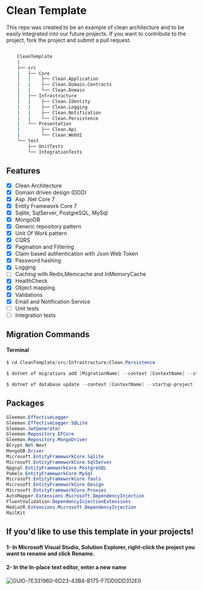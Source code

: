 # Clean Template 

<p>
    This repo was created to be an example of clean architecture and to be easily integrated into our future projects. 
    If you want to contribute to the project, fork the project and submit a pull request.
</p>

```bash

    CleanTemplate
    |
    ├── src
    |   ├── Core
    │   |    ├── Clean.Application
    │   |    ├── Clean.Domain.Contracts
    |   |    └── Clean.Domain
    │   ├── Infrastructure
    |   |    ├── Clean.Identity
    |   |    ├── Clean.Logging
    |   |    ├── Clean.Notification
    |   |    └── Clean.Persistence
    |   └── Presentation
    |        ├── Clean.Api
    |        └── Clean.WebUI
    └── test
        ├── UnitTests
        └── IntegrationTests
```

## Features

- [x] Clean Architecture
- [X] Domain driven design (DDD)
- [x] Asp .Net Core 7
- [x] Entity Framework Core 7
- [x] Sqlite, SqlServer, PostgreSQL, MySql
- [x] MongoDB
- [x] Generic repository pattern
- [x] Unit Of Work pattern
- [x] CQRS
- [X] Pagination and Filtering
- [x] Claim based authentication with Json Web Token
- [x] Password hashing
- [x] Logging
- [ ] Caching with Redis,Memcache and InMemoryCache
- [X] HealthCheck
- [x] Object mapping
- [x] Validations
- [X] Email and Notification Service
- [ ] Unit tests
- [ ] Integration tests

## Migration Commands
#### Terminal
```csharp
$ cd CleanTemplate/src/Infrastructure/Clean.Persistence
```
```csharp
$ dotnet ef migrations add [MigrationName] --context [ContextName] --startup-project [ProjectDirectoryPath]
```
```csharp
$ dotnet ef database update --context [ContextName] --startup-project [ProjectDirectoryPath]
```


## Packages
```csharp
Gleeman.EffectiveLogger
Gleeman.EffectiveLogger.SQLite
Gleeman.JwtGenerator
Gleeman.Repository.EFCore
Gleeman.Repository.MongoDriver
BCrypt.Net-Next
MongoDB.Driver
Microsoft.EntityFrameworkCore.Sqlite
Microsoft.EntityFrameworkCore.SqlServer
Npgsql.EntityFrameworkCore.PostgreSQL
Pomelo.EntityFrameworkCore.MySql
Microsoft.EntityFrameworkCore.Tools
Microsoft.EntityFrameworkCore.Design
Microsoft.EntityFrameworkCore.Proxies
AutoMapper.Extensions.Microsoft.DependencyInjection
FluentValidation.DependencyInjectionExtensions
MediatR.Extensions.Microsoft.DependencyInjection
MailKit
```

## If you'd like to use this template in your projects!
#### 1- In Microsoft Visual Studio, Solution Explorer, right-click the project you want to rename and click Rename.
#### 2- In the In-place text editor, enter a new name
![GUID-7E331960-6D23-43B4-B175-F7DD0DD312E0](https://github.com/oznakdn/CleanTemplate/assets/79724084/485e1ed0-0d0e-4b44-b29d-749a2ef730d1)

